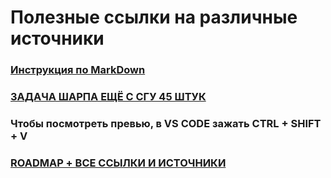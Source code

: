 # Полезные ссылки на различные источники

### [Инструкция по MarkDown](https://gist.github.com/Jekins/2bf2d0638163f1294637)
### [ЗАДАЧА ШАРПА ЕЩЁ С СГУ 45 ШТУК](https://acm.sgu.ru/lang/login.php)
### Чтобы посмотреть превью, в VS CODE зажать CTRL + SHIFT + V
### [ROADMAP + ВСЕ ССЫЛКИ И ИСТОЧНИКИ](https://github.com/milanm/DotNet-Developer-Roadmap?tab=readme-ov-file)
